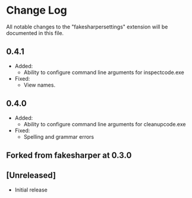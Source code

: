 # Change Log

All notable changes to the "fakesharpersettings" extension will be documented in this file.

## 0.4.1

- Added:
  - Ability to configure command line arguments for inspectcode.exe
- Fixed:
  - View names.

## 0.4.0

- Added:
  - Ability to configure command line arguments for cleanupcode.exe
- Fixed:
  - Spelling and grammar errors


## Forked from fakesharper at 0.3.0

## [Unreleased]

- Initial release
